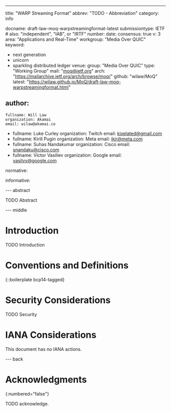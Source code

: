 ---
title: "WARP Streaming Format"
abbrev: "TODO - Abbreviation"
category: info

docname: draft-law-moq-warpstreamingformat-latest
submissiontype: IETF  # also: "independent", "IAB", or "IRTF"
number:
date:
consensus: true
v: 3
area: "Applications and Real-Time"
workgroup: "Media Over QUIC"
keyword:
 - next generation
 - unicorn
 - sparkling distributed ledger
venue:
  group: "Media Over QUIC"
  type: "Working Group"
  mail: "moq@ietf.org"
  arch: "https://mailarchive.ietf.org/arch/browse/moq/"
  github: "wilaw/MoQ"
  latest: "https://wilaw.github.io/MoQ/draft-law-moq-warpstreamingformat.html"

author:
 -
    fullname: Will Law
    organization: Akamai
    email: wilaw@akamai.co
 -
    fullname: Luke Curley
    organization: Twitch
    email: kixelated@gmail.com
 -
    fullname: Kirill Pugin
    organization: Meta
    email: ikir@meta.com
 -
    fullname: Suhas Nandakumar
    organization: Cisco
    email: snandaku@cisco.com
 -
    fullname: Victor Vasiliev
    organization: Google
    email: vasilvv@google.com

normative:

informative:


--- abstract

TODO Abstract


--- middle

# Introduction

TODO Introduction


# Conventions and Definitions

{::boilerplate bcp14-tagged}


# Security Considerations

TODO Security


# IANA Considerations

This document has no IANA actions.


--- back

# Acknowledgments
{:numbered="false"}

TODO acknowledge.
